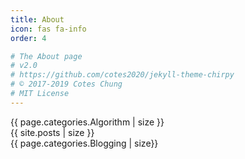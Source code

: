 ```yaml
---
title: About
icon: fas fa-info
order: 4

# The About page
# v2.0
# https://github.com/cotes2020/jekyll-theme-chirpy
# © 2017-2019 Cotes Chung
# MIT License
---
```


{{ page.categories.Algorithm | size }} </br>
{{ site.posts | size }} </br>
{{ page.categories.Blogging | size}} </br>